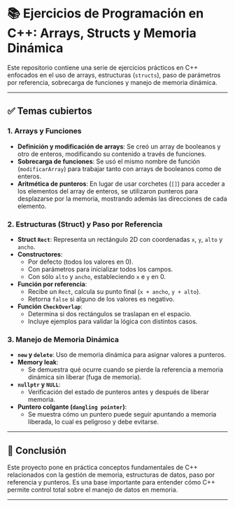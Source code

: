 # 📚 Ejercicios de Programación en C++: Arrays, Structs y Memoria Dinámica

Este repositorio contiene una serie de ejercicios prácticos en C++ enfocados en el uso de arrays, estructuras (`structs`), paso de parámetros por referencia, sobrecarga de funciones y manejo de memoria dinámica.

---

## ✅ Temas cubiertos

### 1. Arrays y Funciones

- **Definición y modificación de arrays**: Se creó un array de booleanos y otro de enteros, modificando su contenido a través de funciones.
- **Sobrecarga de funciones**: Se usó el mismo nombre de función (`modificarArray`) para trabajar tanto con arrays de booleanos como de enteros.
- **Aritmética de punteros**: En lugar de usar corchetes (`[]`) para acceder a los elementos del array de enteros, se utilizaron punteros para desplazarse por la memoria, mostrando además las direcciones de cada elemento.

### 2. Estructuras (Struct) y Paso por Referencia

- **Struct `Rect`**: Representa un rectángulo 2D con coordenadas `x`, `y`, `alto` y `ancho`.
- **Constructores**:
  - Por defecto (todos los valores en 0).
  - Con parámetros para inicializar todos los campos.
  - Con sólo `alto` y `ancho`, estableciendo `x` e `y` en 0.
- **Función por referencia**:
  - Recibe un `Rect`, calcula su punto final (`x + ancho`, `y + alto`).
  - Retorna `false` si alguno de los valores es negativo.
- **Función `CheckOverlap`**:
  - Determina si dos rectángulos se traslapan en el espacio.
  - Incluye ejemplos para validar la lógica con distintos casos.

### 3. Manejo de Memoria Dinámica

- **`new` y `delete`**: Uso de memoria dinámica para asignar valores a punteros.
- **Memory leak**:
  - Se demuestra qué ocurre cuando se pierde la referencia a memoria dinámica sin liberar (fuga de memoria).
- **`nullptr` y `NULL`**:
  - Verificación del estado de punteros antes y después de liberar memoria.
- **Puntero colgante (`dangling pointer`)**:
  - Se muestra cómo un puntero puede seguir apuntando a memoria liberada, lo cual es peligroso y debe evitarse.

---

## 🧠 Conclusión

Este proyecto pone en práctica conceptos fundamentales de C++ relacionados con la gestión de memoria, estructuras de datos, paso por referencia y punteros. Es una base importante para entender cómo C++ permite control total sobre el manejo de datos en memoria.

---

